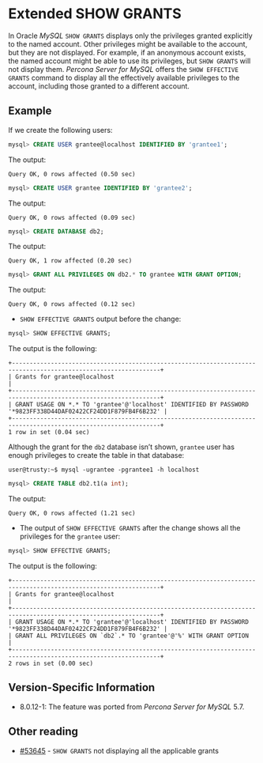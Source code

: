 # Extended SHOW GRANTS

In Oracle *MySQL* `SHOW GRANTS` displays only the privileges granted
explicitly to the named account. Other privileges might be available
to the account, but they are not displayed. For example, if an
anonymous account exists, the named account might be able to use its
privileges, but `SHOW GRANTS` will not display them. *Percona Server for MySQL* offers the `SHOW EFFECTIVE GRANTS` command to display
all the effectively available privileges to the account, including
those granted to a different account.

## Example

If we create the following users:

```sql
mysql> CREATE USER grantee@localhost IDENTIFIED BY 'grantee1';
```

The output:

```text
Query OK, 0 rows affected (0.50 sec)
```

```sql
mysql> CREATE USER grantee IDENTIFIED BY 'grantee2';
```

The output:

```text
Query OK, 0 rows affected (0.09 sec)
```

```sql
mysql> CREATE DATABASE db2;
```

The output:

```text
Query OK, 1 row affected (0.20 sec)
```

```sql
mysql> GRANT ALL PRIVILEGES ON db2.* TO grantee WITH GRANT OPTION;
```

The output:

```text
Query OK, 0 rows affected (0.12 sec)
```

* `SHOW EFFECTIVE GRANTS` output before the change:

```sql
mysql> SHOW EFFECTIVE GRANTS;
```

The output is the following:

```text
+----------------------------------------------------------------------------------------------------------------+
| Grants for grantee@localhost                                                                                   |
+----------------------------------------------------------------------------------------------------------------+
| GRANT USAGE ON *.* TO 'grantee'@'localhost' IDENTIFIED BY PASSWORD '*9823FF338D44DAF02422CF24DD1F879FB4F6B232' |
+----------------------------------------------------------------------------------------------------------------+
1 row in set (0.04 sec)
```

Although the grant for the `db2` database isn’t shown, `grantee` user has enough privileges to create the table in that database:

```shell
user@trusty:~$ mysql -ugrantee -pgrantee1 -h localhost
```

```sql
mysql> CREATE TABLE db2.t1(a int);
```

The output:

```text
Query OK, 0 rows affected (1.21 sec)
```

* The output of `SHOW EFFECTIVE GRANTS` after the change shows all
the privileges for the `grantee` user:

```sql
mysql> SHOW EFFECTIVE GRANTS;
```

The output is the following:

```text
+----------------------------------------------------------------------------------------------------------------+
| Grants for grantee@localhost                                                                                   |
+----------------------------------------------------------------------------------------------------------------+
| GRANT USAGE ON *.* TO 'grantee'@'localhost' IDENTIFIED BY PASSWORD '*9823FF338D44DAF02422CF24DD1F879FB4F6B232' |
| GRANT ALL PRIVILEGES ON `db2`.* TO 'grantee'@'%' WITH GRANT OPTION                                             |
+----------------------------------------------------------------------------------------------------------------+
2 rows in set (0.00 sec)
```

## Version-Specific Information

* 8.0.12-1: The feature was ported from *Percona Server for MySQL* 5.7.

## Other reading

* [#53645](http://bugs.mysql.com/bug.php?id=53645) - `SHOW GRANTS` not displaying all the applicable grants
